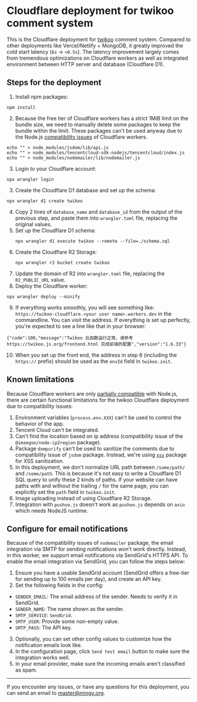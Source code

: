 # Cloudflare deployment for twikoo comment system

This is the Cloudflare deployment for [twikoo](https://twikoo.js.org/en/intro.html) comment system. Compared to other deployments like Vercel/Netlify + MongoDB, it greatly improved the cold start latency (`6s` -> `<0.5s`). The latency improvement largely comes from tremendous optimizations on Cloudflare workers as well as integrated environment between HTTP server and database (Cloudflare D1).

## Steps for the deployment

1. Install npm packages:
  ```shell
  npm install
  ```
2. Because the free tier of Cloudflare workers has a strict 1MiB limit on the bundle size, we need to manually delete some packages to keep the bundle within the limit. These packages can't be used anyway due to the Node.js [compatibility issues](#known-limitations) of Cloudflare workers.
  ```shell
  echo "" > node_modules/jsdom/lib/api.js
  echo "" > node_modules/tencentcloud-sdk-nodejs/tencentcloud/index.js
  echo "" > node_modules/nodemailer/lib/nodemailer.js
  ```
3. Login to your Cloudflare account:
  ```shell
  npx wrangler login
  ```
3. Create the Cloudflare D1 database and set up the schema:
  ```shell
  npx wrangler d1 create twikoo
  ```
4. Copy 2 lines of `database_name` and `database_id` from the output of the previous step, and paste them into `wrangler.toml` file, replacing the original values.
5. Set up the Cloudflare D1 schema:
   ```shell
   npx wrangler d1 execute twikoo --remote --file=./schema.sql
   ```
6. Create the Cloudflare R2 Storage:
   ```shell
   npx wrangler r2 bucket create twikoo
   ```
7. Update the domain of R2 into `wrangler.toml` file, replacing the `R2_PUBLIC_URL` value.
8. Deploy the Cloudflare worker:
  ```shell
  npx wrangler deploy --minify
  ```
9. If everything works smoothly, you will see something like: `https://twikoo-cloudflare.<your user name>.workers.dev` in the commandline. You can visit the address. If everything is set up perfectly, you're expected to see a line like that in your browser:
  ```
  {"code":100,"message":"Twikoo 云函数运行正常，请参考 https://twikoo.js.org/frontend.html 完成前端的配置","version":"1.6.33"}
  ```
10. When you set up the front end, the address in step 6 (including the `https://` prefix) should be used as the `envId` field in `twikoo.init`.

## Known limitations

Because Cloudflare workers are only [partially compatible](https://developers.cloudflare.com/workers/runtime-apis/nodejs/) with Node.js, there are certain functional limitations for the twikoo Cloudflare deployment due to compatibility issues:

1. Environment variables (`process.env.XXX`) can't be used to control the behavior of the app.
2. Tencent Cloud can't be integrated.
3. Can't find the location based on ip address (compatibility issue of the `@imaegoo/node-ip2region` package).
4. Package `dompurify` can't be used to sanitize the comments due to compatibility issue of `jsdom` package. Instead, we're using [`xss`](https://www.npmjs.com/package/xss) package for XSS sanitization.
5. In this deployment, we don't normalize URL path between `/some/path/` and `/some/path`. This is because it's not easy to write a Cloudflare D1 SQL query to unify these 2 kinds of paths. If your website can have paths with and without the trailing `/` for the same page, you can explicitly set the `path` field in `twikoo.init`.
6. Image uploading instead of using Cloudflare R2 Storage.
7. Integration with `pushoo.js` doesn't work as `pushoo.js` depends on `axio` which needs NodeJS runtime.

## Configure for email notifications

Because of the compatibility issues of `nodemailer` package, the email integration via SMTP for sending notifications won't work directly. Instead, in this worker, we support email notifications via SendGrid's HTTPS API. To enable the email integration via SendGrid, you can follow the steps below:
1. Ensure you have a usable SendGrid account (SendGrid offers a free-tier for sending up to 100 emails per day), and create an API key.
2. Set the following fields in the config:
  * `SENDER_EMAIL`: The email address of the sender. Needs to verify it in SendGrid.
  * `SENDER_NAME`: The name shown as the sender.
  * `SMTP_SERVICE`: `SendGrid`.
  * `SMTP_USER`: Provide some non-empty value.
  * `SMTP_PASS`: The API key.
3. Optionally, you can set other config values to customize how the notification emails look like.
4. In the configuration page, click `Send test email` button to make sure the integration works well.
5. In your email provider, make sure the incoming emails aren't classified as spam.

---

If you encounter any issues, or have any questions for this deployment, you can send an email to master@mingy.org.
